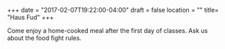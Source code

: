 +++
date = "2017-02-07T19:22:00-04:00"
draft = false
location = ""
title= "Haus Fud"
+++

Come enjoy a home-cooked meal after the first day of classes. Ask us about the food fight rules.